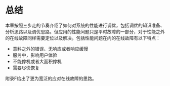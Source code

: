 # 总结

本章按照三步走的节奏介绍了如何对系统的性能进行调优，包括调优的知识准备、分析思路以及调优思路。但应用的性能问题只是平时故障的一部分，对于性能之外的在线故障同样需要定位以及解决。包括性能问题在内的在线故障有以下特点：

- 意料之外的错误、无响应或者响应缓慢
- 服务中，影响用户体验
- 不能停机或者大面积停机
- 需要尽快恢复

附录F给出了更为宽泛的应对在线故障的思路。